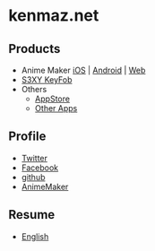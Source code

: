 # kenmaz.net

## Products
- Anime Maker [iOS](https://apps.apple.com/us/app/anime-maker/id405622194?mt=8) | [Android](https://play.google.com/store/apps/details?id=kenmaz.net.animemaker&pcampaignid=pcampaignidMKT-Other-global-all-co-prtnr-py-PartBadge-Mar2515-1) | [Web](https://anime.kenmaz.net)
- [S3XY KeyFob](https://kenmaz.net/tesla-app/)
- Others
  - [AppStore](https://apps.apple.com/jp/developer/kentaro-matsumae/id290852801)
  - [Other Apps](https://play.google.com/store/apps/developer?id=kenmaz.net&hl=ja)

## Profile
- [Twitter](https://twitter.com/kenmaz)
- [Facebook](https://www.facebook.com/kenmaz)
- [github](https://github.com/kenmaz)
- [AnimeMaker](https://anime.kenmaz.net/account/home?user_id=3)

## Resume
- [English](./resume_en.md)
